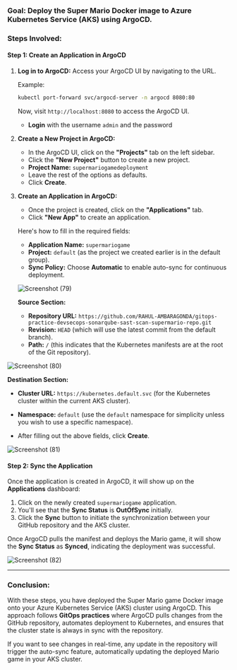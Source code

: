 

### **Goal**: Deploy the Super Mario Docker image to Azure Kubernetes Service (AKS) using ArgoCD.   

### **Steps Involved**:

#### **Step 1: Create an Application in ArgoCD**

1. **Log in to ArgoCD:**
   Access your ArgoCD UI by navigating to the URL. 

   Example:
   ```bash
   kubectl port-forward svc/argocd-server -n argocd 8080:80
   ```

   Now, visit `http://localhost:8080` to access the ArgoCD UI.

   - **Login** with the username `admin` and the password 

2. **Create a New Project in ArgoCD:**



   - In the ArgoCD UI, click on the **"Projects"** tab on the left sidebar.
   - Click the **"New Project"** button to create a new project.
   - **Project Name:** `supermariogamedeployment`
   - Leave the rest of the options as defaults.
   - Click **Create**.

3. **Create an Application in ArgoCD:**


   - Once the project is created, click on the **"Applications"** tab.
   - Click **"New App"** to create an application.
   
   Here's how to fill in the required fields:

   
   
   - **Application Name:** `supermariogame`
   - **Project:** `default` (as the project we created earlier is in the default group).
   - **Sync Policy:** Choose **Automatic** to enable auto-sync for continuous deployment.

   ![Screenshot (79)](https://github.com/user-attachments/assets/f26d6337-8ca5-4968-a071-71eff76b6c39)


   **Source Section:**
   - **Repository URL:** `https://github.com/RAHUL-AMBARAGONDA/gitops-practice-devsecops-sonarqube-sast-scan-supermario-repo.git`
   - **Revision:** `HEAD` (which will use the latest commit from the default branch).
   - **Path:** `/` (this indicates that the Kubernetes manifests are at the root of the Git repository).

  ![Screenshot (80)](https://github.com/user-attachments/assets/9bdcc493-982a-4d5c-af6d-e2e4c4bcab40)
   
   **Destination Section:**
   - **Cluster URL:** `https://kubernetes.default.svc` (for the Kubernetes cluster within the current AKS cluster).
   - **Namespace:** `default` (use the `default` namespace for simplicity unless you wish to use a specific namespace).

   - After filling out the above fields, click **Create**.

 ![Screenshot (81)](https://github.com/user-attachments/assets/915dae6d-fa14-489f-b5f5-ec67ce49e911)

#### **Step 2: Sync the Application**

Once the application is created in ArgoCD, it will show up on the **Applications** dashboard:

1. Click on the newly created `supermariogame` application.
2. You'll see that the **Sync Status** is **OutOfSync** initially.
3. Click the **Sync** button to initiate the synchronization between your GitHub repository and the AKS cluster.

Once ArgoCD pulls the manifest and deploys the Mario game, it will show the **Sync Status** as **Synced**, indicating the deployment was successful.

![Screenshot (82)](https://github.com/user-attachments/assets/272d0bdf-1f37-4842-bfc0-1b14f22884ad)

---

### **Conclusion:**

With these steps, you have deployed the Super Mario game Docker image onto your Azure Kubernetes Service (AKS) cluster using ArgoCD. This approach follows **GitOps practices** where ArgoCD pulls changes from the GitHub repository, automates deployment to Kubernetes, and ensures that the cluster state is always in sync with the repository. 

If you want to see changes in real-time, any update in the repository will trigger the auto-sync feature, automatically updating the deployed Mario game in your AKS cluster.


